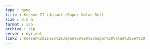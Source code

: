```yaml
---
type : game
title : Kessen II (Japan) (Super Value Set)
size : 3.6 G
format : iso
archive : zip
server : myrient
link2 : Kessen%20II%20%28Japan%29%20%28Super%20Value%20Set%29
---
```

